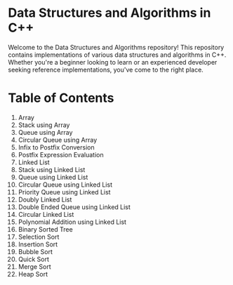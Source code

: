 # Data Structures and Algorithms in C++
Welcome to the Data Structures and Algorithms repository! This repository contains implementations of various data structures and algorithms in C++. Whether you're a beginner looking to learn or an experienced developer seeking reference implementations, you've come to the right place.
# Table of Contents
1.	Array
2.	Stack using Array
3.	Queue using Array
4.	Circular Queue using Array
5.	Infix to Postfix Conversion
6.	Postfix Expression Evaluation
7.	Linked List
8.	Stack using Linked List
9.	Queue using Linked List
10.	Circular Queue using Linked List
11.	Priority Queue using Linked List
12.	Doubly Linked List
13.	Double Ended Queue using Linked List
14.	Circular Linked List
15.	Polynomial Addition using Linked List
16.	Binary Sorted Tree
17.	Selection Sort
18.	Insertion Sort
19.	Bubble Sort
20.	Quick Sort
21.	Merge Sort
22.	Heap Sort

